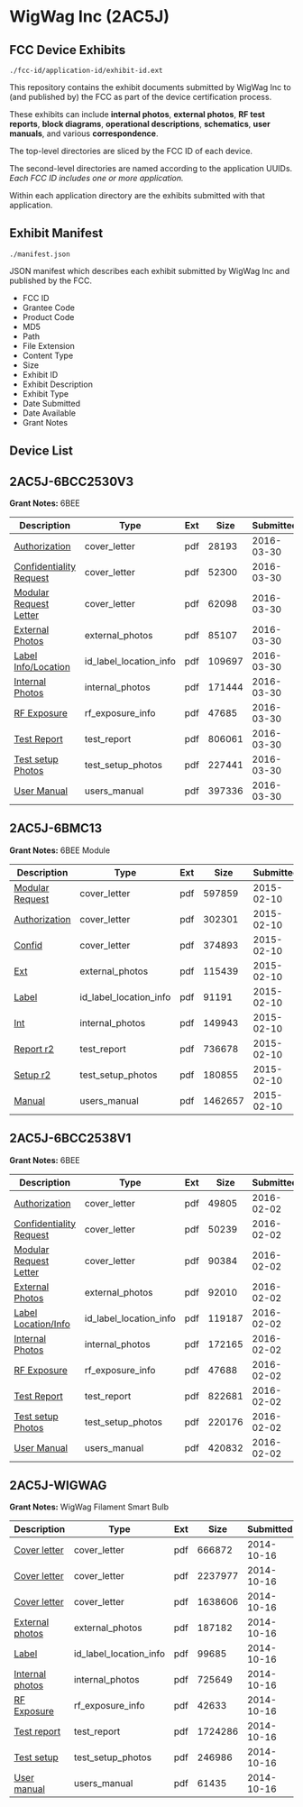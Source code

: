 # WigWag Inc (2AC5J)
## FCC Device Exhibits

```
./fcc-id/application-id/exhibit-id.ext
```

This repository contains the exhibit documents submitted by WigWag Inc to (and published by) the FCC as part of the device certification process.

These exhibits can include **internal photos**, **external photos**, **RF test reports**, **block diagrams**, **operational descriptions**, **schematics**, **user manuals**, and various **correspondence**.

The top-level directories are sliced by the FCC ID of each device.

The second-level directories are named according to the application UUIDs. *Each FCC ID includes one or more application.*

Within each application directory are the exhibits submitted with that application. 

## Exhibit Manifest

```
./manifest.json
```

JSON manifest which describes each exhibit submitted by WigWag Inc and published by the FCC.

- FCC ID
- Grantee Code
- Product Code
- MD5
- Path
- File Extension
- Content Type
- Size
- Exhibit ID
- Exhibit Description
- Exhibit Type
- Date Submitted
- Date Available
- Grant Notes

## Device List
## 2AC5J-6BCC2530V3
**Grant Notes:** 6BEE

| Description | Type | Ext | Size | Submitted | Available |
| ----------- | ---- | --- | ---- | --------- | --------- |
| [Authorization](2AC5J-6BCC2530V3/48f1f90da9e9e6b207e0183fc89fe63d/2945604.pdf) | cover_letter | pdf | 28193 | 2016-03-30 | 2016-03-30 |
| [Confidentiality Request](2AC5J-6BCC2530V3/48f1f90da9e9e6b207e0183fc89fe63d/2945605.pdf) | cover_letter | pdf | 52300 | 2016-03-30 | 2016-03-30 |
| [Modular Request Letter](2AC5J-6BCC2530V3/48f1f90da9e9e6b207e0183fc89fe63d/2945606.pdf) | cover_letter | pdf | 62098 | 2016-03-30 | 2016-03-30 |
| [External Photos](2AC5J-6BCC2530V3/48f1f90da9e9e6b207e0183fc89fe63d/2945607.pdf) | external_photos | pdf | 85107 | 2016-03-30 | 2016-03-30 |
| [Label Info/Location](2AC5J-6BCC2530V3/48f1f90da9e9e6b207e0183fc89fe63d/2945610.pdf) | id_label_location_info | pdf | 109697 | 2016-03-30 | 2016-03-30 |
| [Internal Photos](2AC5J-6BCC2530V3/48f1f90da9e9e6b207e0183fc89fe63d/2945608.pdf) | internal_photos | pdf | 171444 | 2016-03-30 | 2016-03-30 |
| [RF Exposure](2AC5J-6BCC2530V3/48f1f90da9e9e6b207e0183fc89fe63d/2945613.pdf) | rf_exposure_info | pdf | 47685 | 2016-03-30 | 2016-03-30 |
| [Test Report](2AC5J-6BCC2530V3/48f1f90da9e9e6b207e0183fc89fe63d/2945612.pdf) | test_report | pdf | 806061 | 2016-03-30 | 2016-03-30 |
| [Test setup Photos](2AC5J-6BCC2530V3/48f1f90da9e9e6b207e0183fc89fe63d/2945609.pdf) | test_setup_photos | pdf | 227441 | 2016-03-30 | 2016-03-30 |
| [User Manual](2AC5J-6BCC2530V3/48f1f90da9e9e6b207e0183fc89fe63d/2945611.pdf) | users_manual | pdf | 397336 | 2016-03-30 | 2016-03-30 |
## 2AC5J-6BMC13
**Grant Notes:** 6BEE Module

| Description | Type | Ext | Size | Submitted | Available |
| ----------- | ---- | --- | ---- | --------- | --------- |
| [Modular Request](2AC5J-6BMC13/377284d11192e8b3b47b9a8731fc5980/2529175.pdf) | cover_letter | pdf | 597859 | 2015-02-10 | 2015-02-10 |
| [Authorization](2AC5J-6BMC13/377284d11192e8b3b47b9a8731fc5980/2529177.pdf) | cover_letter | pdf | 302301 | 2015-02-10 | 2015-02-10 |
| [Confid](2AC5J-6BMC13/377284d11192e8b3b47b9a8731fc5980/2529178.pdf) | cover_letter | pdf | 374893 | 2015-02-10 | 2015-02-10 |
| [Ext](2AC5J-6BMC13/377284d11192e8b3b47b9a8731fc5980/2529179.pdf) | external_photos | pdf | 115439 | 2015-02-10 | 2015-02-10 |
| [Label](2AC5J-6BMC13/377284d11192e8b3b47b9a8731fc5980/2529181.pdf) | id_label_location_info | pdf | 91191 | 2015-02-10 | 2015-02-10 |
| [Int](2AC5J-6BMC13/377284d11192e8b3b47b9a8731fc5980/2529180.pdf) | internal_photos | pdf | 149943 | 2015-02-10 | 2015-02-10 |
| [Report r2](2AC5J-6BMC13/377284d11192e8b3b47b9a8731fc5980/2529182.pdf) | test_report | pdf | 736678 | 2015-02-10 | 2015-02-10 |
| [Setup r2](2AC5J-6BMC13/377284d11192e8b3b47b9a8731fc5980/2529183.pdf) | test_setup_photos | pdf | 180855 | 2015-02-10 | 2015-02-10 |
| [Manual](2AC5J-6BMC13/377284d11192e8b3b47b9a8731fc5980/2529184.pdf) | users_manual | pdf | 1462657 | 2015-02-10 | 2015-02-10 |
## 2AC5J-6BCC2538V1
**Grant Notes:** 6BEE

| Description | Type | Ext | Size | Submitted | Available |
| ----------- | ---- | --- | ---- | --------- | --------- |
| [Authorization](2AC5J-6BCC2538V1/12aeb15c0d9d551f24b6948d69d92457/2893903.pdf) | cover_letter | pdf | 49805 | 2016-02-02 | 2016-02-02 |
| [Confidentiality Request](2AC5J-6BCC2538V1/12aeb15c0d9d551f24b6948d69d92457/2893904.pdf) | cover_letter | pdf | 50239 | 2016-02-02 | 2016-02-02 |
| [Modular Request Letter](2AC5J-6BCC2538V1/12aeb15c0d9d551f24b6948d69d92457/2893912.pdf) | cover_letter | pdf | 90384 | 2016-02-02 | 2016-02-02 |
| [External Photos](2AC5J-6BCC2538V1/12aeb15c0d9d551f24b6948d69d92457/2893905.pdf) | external_photos | pdf | 92010 | 2016-02-02 | 2016-02-02 |
| [Label Location/Info](2AC5J-6BCC2538V1/12aeb15c0d9d551f24b6948d69d92457/2893907.pdf) | id_label_location_info | pdf | 119187 | 2016-02-02 | 2016-02-02 |
| [Internal Photos](2AC5J-6BCC2538V1/12aeb15c0d9d551f24b6948d69d92457/2893906.pdf) | internal_photos | pdf | 172165 | 2016-02-02 | 2016-02-02 |
| [RF Exposure](2AC5J-6BCC2538V1/12aeb15c0d9d551f24b6948d69d92457/2893911.pdf) | rf_exposure_info | pdf | 47688 | 2016-02-02 | 2016-02-02 |
| [Test Report](2AC5J-6BCC2538V1/12aeb15c0d9d551f24b6948d69d92457/2893910.pdf) | test_report | pdf | 822681 | 2016-02-02 | 2016-02-02 |
| [Test setup Photos](2AC5J-6BCC2538V1/12aeb15c0d9d551f24b6948d69d92457/2893908.pdf) | test_setup_photos | pdf | 220176 | 2016-02-02 | 2016-02-02 |
| [User Manual](2AC5J-6BCC2538V1/12aeb15c0d9d551f24b6948d69d92457/2893909.pdf) | users_manual | pdf | 420832 | 2016-02-02 | 2016-02-02 |
## 2AC5J-WIGWAG
**Grant Notes:** WigWag Filament Smart Bulb

| Description | Type | Ext | Size | Submitted | Available |
| ----------- | ---- | --- | ---- | --------- | --------- |
| [Cover letter](2AC5J-WIGWAG/dc44fbfd010daf78a6f08e4dc4b45f88/2419876.pdf) | cover_letter | pdf | 666872 | 2014-10-16 | 2014-10-16 |
| [Cover letter](2AC5J-WIGWAG/dc44fbfd010daf78a6f08e4dc4b45f88/2419877.pdf) | cover_letter | pdf | 2237977 | 2014-10-16 | 2014-10-16 |
| [Cover letter](2AC5J-WIGWAG/dc44fbfd010daf78a6f08e4dc4b45f88/2419878.pdf) | cover_letter | pdf | 1638606 | 2014-10-16 | 2014-10-16 |
| [External photos](2AC5J-WIGWAG/dc44fbfd010daf78a6f08e4dc4b45f88/2419879.pdf) | external_photos | pdf | 187182 | 2014-10-16 | 2014-10-16 |
| [Label](2AC5J-WIGWAG/dc44fbfd010daf78a6f08e4dc4b45f88/2419880.pdf) | id_label_location_info | pdf | 99685 | 2014-10-16 | 2014-10-16 |
| [Internal photos](2AC5J-WIGWAG/dc44fbfd010daf78a6f08e4dc4b45f88/2419881.pdf) | internal_photos | pdf | 725649 | 2014-10-16 | 2014-10-16 |
| [RF Exposure](2AC5J-WIGWAG/dc44fbfd010daf78a6f08e4dc4b45f88/2419883.pdf) | rf_exposure_info | pdf | 42633 | 2014-10-16 | 2014-10-16 |
| [Test report](2AC5J-WIGWAG/dc44fbfd010daf78a6f08e4dc4b45f88/2419925.pdf) | test_report | pdf | 1724286 | 2014-10-16 | 2014-10-16 |
| [Test setup](2AC5J-WIGWAG/dc44fbfd010daf78a6f08e4dc4b45f88/2419926.pdf) | test_setup_photos | pdf | 246986 | 2014-10-16 | 2014-10-16 |
| [User manual](2AC5J-WIGWAG/dc44fbfd010daf78a6f08e4dc4b45f88/2419927.pdf) | users_manual | pdf | 61435 | 2014-10-16 | 2014-10-16 |
